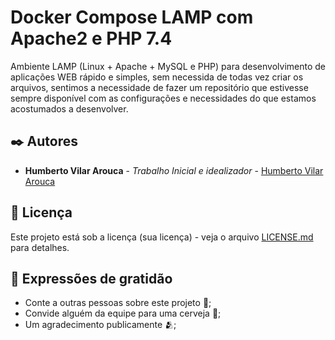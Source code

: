# Docker Compose LAMP com Apache2 e PHP 7.4
Ambiente LAMP (Linux + Apache + MySQL e PHP) para desenvolvimento de aplicações WEB rápido e simples, sem necessida de todas vez criar os arquivos, sentimos a necessidade de fazer um repositório que estivesse sempre disponível com as configurações e necessidades do que estamos acostumados a desenvolver.

## ✒️ Autores

* **Humberto Vilar Arouca** - *Trabalho Inicial e idealizador* - [Humberto Vilar Arouca](https://github.com/harouca)

## 📄 Licença

Este projeto está sob a licença (sua licença) - veja o arquivo [LICENSE.md](https://github.com/usuario/projeto/licenca) para detalhes.

## 🎁 Expressões de gratidão

* Conte a outras pessoas sobre este projeto 📢;
* Convide alguém da equipe para uma cerveja 🍺;
* Um agradecimento publicamente 🫂;


